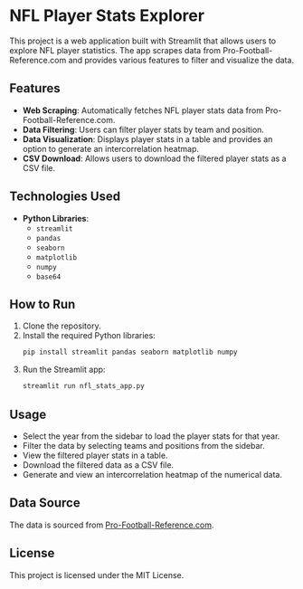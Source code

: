 # NFL Player Stats Explorer

This project is a web application built with Streamlit that allows users to explore NFL player statistics. The app scrapes data from Pro-Football-Reference.com and provides various features to filter and visualize the data.

## Features

- **Web Scraping**: Automatically fetches NFL player stats data from Pro-Football-Reference.com.
- **Data Filtering**: Users can filter player stats by team and position.
- **Data Visualization**: Displays player stats in a table and provides an option to generate an intercorrelation heatmap.
- **CSV Download**: Allows users to download the filtered player stats as a CSV file.

## Technologies Used

- **Python Libraries**: 
  - `streamlit`
  - `pandas`
  - `seaborn`
  - `matplotlib`
  - `numpy`
  - `base64`

## How to Run

1. Clone the repository.
2. Install the required Python libraries:
   ```sh
   pip install streamlit pandas seaborn matplotlib numpy
   ```
3. Run the Streamlit app:
	```sh
	streamlit run nfl_stats_app.py
	```

## Usage

- Select the year from the sidebar to load the player stats for that year.
- Filter the data by selecting teams and positions from the sidebar.
- View the filtered player stats in a table.
- Download the filtered data as a CSV file.
- Generate and view an intercorrelation heatmap of the numerical data.

## Data Source

The data is sourced from [Pro-Football-Reference.com](https://www.pro-football-reference.com/).

## License

This project is licensed under the MIT License.